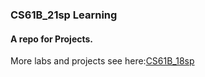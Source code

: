 ### CS61B_21sp Learning
#### A repo for Projects.
More labs and projects see here:[CS61B_18sp](https://github.com/ZJU-Winter/CS61B_Learning)
